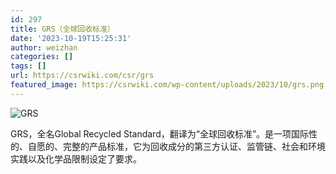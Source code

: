 ```yaml
---
id: 297
title: GRS（全球回收标准）
date: '2023-10-19T15:25:31'
author: weizhan
categories: []
tags: []
url: https://csrwiki.com/csr/grs
featured_image: https://csrwiki.com/wp-content/uploads/2023/10/grs.png
---
```


![GRS](https://csrwiki.com/wp-content/uploads/2023/10/grs.png)

GRS，全名Global Recycled Standard，翻译为“全球回收标准”。是一项国际性的、自愿的、完整的产品标准，它为回收成分的第三方认证、监管链、社会和环境实践以及化学品限制设定了要求。
